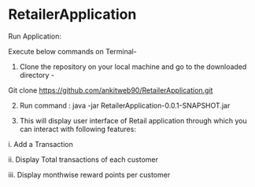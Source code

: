 # RetailerApplication

Run Application:

Execute below commands on Terminal-

1. Clone the repository on your local machine and go to the downloaded directory - 

Git clone https://github.com/ankitweb90/RetailerApplication.git

2. Run command : java -jar RetailerApplication-0.0.1-SNAPSHOT.jar 

3. This will display user interface of Retail application through which you can interact with following features:

i. Add a Transaction 
   
ii. Display Total transactions of each customer

iii. Display monthwise reward points per customer

 

